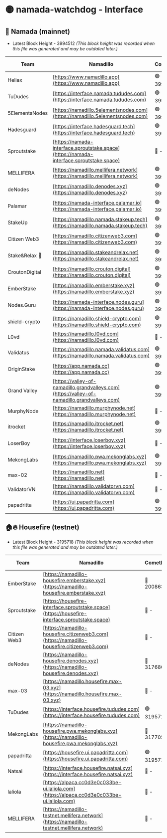 # 🟡 namada-watchdog - Interface

## 🚀 Namada (mainnet)
- Latest Block Height - 3994512 *(This block height was recorded when this file was generated and may be outdated later.)*

| Team | Namadillo | CometBFT | Indexer | MASP Indexer |
|-|-|-|-|-|
| Heliax | [https://www.namadillo.app](https://www.namadillo.app) | 🟢 3994483 | 🟢 3994483 | 🔴 3993667 |
| TuDudes | [https://interface.namada.tududes.com](https://interface.namada.tududes.com) | 🟢 3994484 | 🟢 3994483 | 🔴 3993667 |
| 5ElementsNodes | [https://namadillo.5elementsnodes.com](https://namadillo.5elementsnodes.com) | 🟢 3994484 | 🟢 3994484 | 🔴 3993667 |
| Hadesguard | [https://interface.hadesguard.tech](https://interface.hadesguard.tech) | 🟢 3994485 | 🟢 3994485 | 🔴 3993667 |
| Sproutstake | [https://namada-interface.sproutstake.space](https://namada-interface.sproutstake.space) | 🔴 - | 🔴 3738134 | 🔴 - |
| MELLIFERA | [https://namadillo.mellifera.network](https://namadillo.mellifera.network) | 🟢 3994489 | 🟢 3994489 | 🔴 3765769 |
| deNodes | [https://namadillo.denodes.xyz](https://namadillo.denodes.xyz) | 🟢 3994489 | 🟢 3994489 | 🔴 3993667 |
| Palamar | [https://namada-interface.palamar.io](https://namada-interface.palamar.io) | 🟢 3994490 | 🟢 3994490 | 🔴 3993667 |
| StakeUp | [https://namadillo.namada.stakeup.tech](https://namadillo.namada.stakeup.tech) | 🟢 3994491 | 🟢 3994491 | 🔴 3993667 |
| Citizen Web3 | [https://namadillo.citizenweb3.com](https://namadillo.citizenweb3.com) | 🟢 3994492 | 🟢 3994491 | 🔴 3765769 |
| Stake&Relax 🦥 | [https://namadillo.stakeandrelax.net](https://namadillo.stakeandrelax.net) | 🟢 3994492 | 🟢 3994492 | 🔴 3765769 |
| CroutonDigital | [https://namadillo.crouton.digital](https://namadillo.crouton.digital) | 🟢 3994493 | 🟢 3994493 | 🔴 3993667 |
| EmberStake | [https://namadillo.emberstake.xyz](https://namadillo.emberstake.xyz) | 🟢 3994493 | 🟢 3994493 | 🔴 3993667 |
| Nodes.Guru | [https://namada-interface.nodes.guru](https://namada-interface.nodes.guru) | 🟢 3994494 | 🟢 3994494 | 🔴 3993667 |
| shield-crypto | [https://namadillo.shield-crypto.com](https://namadillo.shield-crypto.com) | 🟢 3994495 | 🟢 3994495 | 🔴 3993667 |
| L0vd | [https://namadillo.l0vd.com](https://namadillo.l0vd.com) | 🔴 - | 🔴 - | 🔴 - |
| Validatus | [https://namadillo.namada.validatus.com](https://namadillo.namada.validatus.com) | 🟢 3994497 | 🟢 3994497 | 🔴 3819812 |
| OriginStake | [https://app.namada.cc](https://app.namada.cc) | 🟢 3994498 | 🟢 3994494 | 🔴 3993667 |
| Grand Valley | [https://valley-of-namadillo.grandvalleys.com](https://valley-of-namadillo.grandvalleys.com) | 🟢 3994499 | 🟢 3994498 | 🔴 3993667 |
| MurphyNode | [https://namadillo.murphynode.net](https://namadillo.murphynode.net) | 🔴 - | 🔴 - | 🔴 - |
| itrocket | [https://namadillo.itrocket.net](https://namadillo.itrocket.net) | 🟢 3994501 | 🟢 3994501 | 🔴 3993667 |
| LoserBoy | [https://interface.loserboy.xyz](https://interface.loserboy.xyz) | 🔴 - | 🟢 3994505 | 🔴 3993667 |
| MekongLabs | [https://namadillo.pwa.mekonglabs.xyz](https://namadillo.pwa.mekonglabs.xyz) | 🟢 3994506 | 🟢 3994505 | 🔴 3993667 |
| max-02 | [https://namadillo.net](https://namadillo.net) | 🔴 - | 🔴 - | 🔴 - |
| ValidatorVN | [https://namadillo.validatorvn.com](https://namadillo.validatorvn.com) | 🔴 - | 🔴 - | 🔴 - |
| papadritta | [https://ui.papadritta.com](https://ui.papadritta.com) | 🟢 3994512 | 🟢 3994512 | 🔴 - |

## 🏠🔥 Housefire (testnet)
- Latest Block Height - 3195718 *(This block height was recorded when this file was generated and may be outdated later.)*

| Team | Namadillo | CometBFT | Indexer | MASP Indexer |
|-|-|-|-|-|
| EmberStake | [https://namadillo-housefire.emberstake.xyz](https://namadillo-housefire.emberstake.xyz) | 🔴 2008636 | 🔴 - | 🔴 - |
| Sproutstake | [https://housefire-interface.sproutstake.space](https://housefire-interface.sproutstake.space) | 🔴 - | 🔴 - | 🔴 - |
| Citizen Web3 | [https://namadillo-housefire.citizenweb3.com](https://namadillo-housefire.citizenweb3.com) | 🔴 - | 🔴 - | 🔴 - |
| deNodes | [https://namadillo-housefire.denodes.xyz](https://namadillo-housefire.denodes.xyz) | 🔴 3176804 | 🔴 3163628 | 🔴 3157626 |
| max-03 | [https://namadillo.housefire.max-03.xyz](https://namadillo.housefire.max-03.xyz) | 🔴 - | 🔴 - | 🔴 - |
| TuDudes | [https://interface.housefire.tududes.com](https://interface.housefire.tududes.com) | 🟢 3195717 | 🟢 3195717 | 🟢 3195717 |
| MekongLabs | [https://namadillo-housefire.pwa.mekonglabs.xyz](https://namadillo-housefire.pwa.mekonglabs.xyz) | 🔴 3177051 | 🔴 3163720 | 🔴 3157626 |
| papadritta | [https://housefire.ui.papadritta.com](https://housefire.ui.papadritta.com) | 🟢 3195718 | 🟢 3195718 | 🟢 3195717 |
| Natsai | [https://interface.housefire.natsai.xyz](https://interface.housefire.natsai.xyz) | 🔴 - | 🔴 - | 🔴 - |
| laliola | [https://alpaca.cc0d3e0c033be-ui.laliola.com](https://alpaca.cc0d3e0c033be-ui.laliola.com) | 🔴 - | 🔴 - | 🔴 - |
| MELLIFERA | [https://namadillo-testnet.mellifera.network](https://namadillo-testnet.mellifera.network) | 🔴 - | 🔴 2778001 | 🔴 2607259 |

